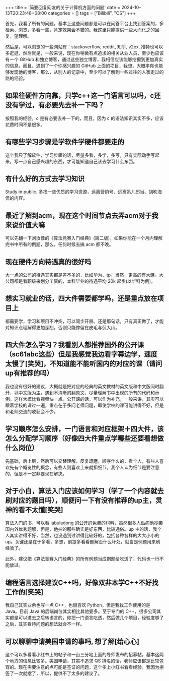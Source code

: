 +++
title = '简要回复网友的关于计算机方面的问题'
date = 2024-10-13T20:23:48+08:00
categories = []
tags = ["Bilibili", "CS"]
+++

首先，我看了所有的问题，基本上这些问题都是可以在问答平台上找到答案的，多检索、浏览，多看一些，肯定效果会不错的。我这里只能提供一些大而化之的回复，望理解。

然后是，可以浏览的一些网站有：stackoverflow, reddit, 知乎, v2ex, 推特也可以多逛逛，然后就是，一般来说，现在你稍微有点追求的相关从业人员，至少也应该有一个 GitHub 和独立博客，通过这些独立博客，我相信应该能够挖掘到更加真实的信息，而且，遇到了一个你感兴趣的 GitHub 上面的项目，我想，大概率你也能够发现他的博客，那么，从别人的记录中，至少可以了解到一些过往的人家走过的路的经验。

## 如果往硬件方向靠，只学c++这一门语言可以吗，c还没有学过，有必要先去补一下吗？

按照我的经验，c 是有必要去补一下的，而且，因为 c 的语法知识其实不多，应该花费时间不是很多。

## 有哪些学习步骤是学软件学硬件都要走的

这个我只了解软件，学习步骤的话，尽量多看，多学，多写，只有实际动手写起来，写一点自己感兴趣的东西，才可能知道自己该去学习什么东西。

## 有什么好的方式去学习知识

Study in public. 多找一些优质的学习资源，远离营销号、远离吊儿郎当、胡吹海侃的内容。

## 最近了解到acm，现在这个时间节点去弄acm对于我来说价值大嘛

可以先翻一下刘汝佳的《算法竞赛入门经典》(第二版)，如果你能在一个月内理解完书中所有的例题，那么，任何时候去搞 acm 都不晚。

## 现在硬件方向待遇真的很好吗

大一点的公司的待遇其实都是差不多的，比如华为、tp，当然，更高的有大疆。大公司都是看职级来划分工资的，本科毕业的待遇平均 20k 起步(以华科为例)。

## 想实习就业的话，四大件需要都学吗，还是重点放在项目上

都需要学，学习和项目不冲突，可以同步开展。还是那句话，只有真正做了，才能对知识点理解得更加深刻。否则只能停留在皮毛与侃大山。

## 四大件怎么学习？我看别人都推荐国外的公开课（sc61abc这些）但是我感觉我边看字幕边学，速度太慢了[笑哭]，不知道能不能听国内的对应的课（请问up有推荐的吗）

我也没有很好的建议，大概就是把对应的经典的英文教材的英文版和中文版同时翻开，以中文版为主，遇到不清晰的翻原文，尽量理解书中出现的所有的代码和示例。这样大概比看视频快一点。公开课的话，可以作为补充，一般来讲，其实可以跟着学校的课过一遍，重点在于多问老师问题，即使学校的课可能讲得不好，但是和老师交流的收获会不少。

## 学习顺序怎么安排，一门语言和对应框架＋四大件，该怎么分配学习顺序（好像四大件重点学哪些还要看想做什么岗位）

先基础，后上层，然后可以交替理解，反复琢磨，顺序什么的，看个人，有些人喜欢先有个概览性的概念，有些人则喜欢上来就扣细节。我个人认为细节是要注意的，但是不一定非要现在解决。

## 对于小白，算法入门应该如何学习（学了一个内容就去刷对应的题目吗），顺便问一下有没有推荐的up主，灵神的看不太懂[笑哭]

算法入门的书，可以看 labuladong 的公开的免费的材料，虽然很多人诟病他抄袭国内外优秀题解，但是，他抄的那些确实是好东西，比较通俗。up 主的话，我个人其实讲得不好，当然，也没遇到过讲得比较好的，包括各种各样的大大小小的 up。关键还是在于多看，多想，前提多看看题解没什么坏处，就当是例题用来刷经验了。

此外，建议把《算法竞赛入门经典》的所有例题当成例题给吃透了，代码也一行不能放过。

## 编程语言选择建议C++吗，好像双非本学C++不好找工作的[笑哭]

我自己其实业余也写一点 C++，也很喜欢 Python，但是我找工作使用的是 Java。目前 Java 的后端岗位其实相比其他要多。至于专门的 C++，很多公司其实都是可以进去之后转语言的，你把一门语言吃透，然后做几个项目，经验度够了之后，其实看待问题的想法就会不一样。

## 可以聊聊申请美国申请的事吗, 想了解[给心心]

这个可以多看看小红书上的帖子和一亩三分地上面的导师发布的招募帖，基本这两个地方的信息比较多。美国申请，其实不追求 QS 排名的话，老师应该都是比较包容的。现在需要注意的点可能是签证的问题，这个多上小红书看看经验。我因为拒签了一次就摆了，所以，提供不了太多的建议了。


